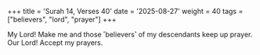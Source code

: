 +++
title = 'Surah 14, Verses 40'
date = '2025-08-27'
weight = 40
tags = ["believers", "lord", "prayer"]
+++

My Lord! Make me and those ˹believers˺ of my descendants keep up prayer. Our Lord! Accept my prayers.
